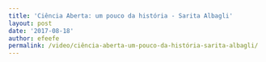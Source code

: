 ```yaml
---
title: 'Ciência Aberta: um pouco da história - Sarita Albagli'
layout: post
date: '2017-08-18'
author: efeefe
permalink: /video/ciência-aberta-um-pouco-da-história-sarita-albagli/
---
```


<!-- Content not found or could not be extracted. Please review original HTML. -->